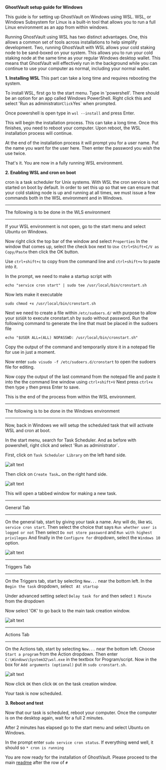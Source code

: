 **GhostVault setup guide for Windows**


This guide is for setting up GhostVault on Windows using WSL. 
WSL, or Windows Subsystem for Linux is a built-in tool that allows you to run a full Linux environment as an app from within windows.

Running GhostVault using WSL has two distinct advantages. One, this allows a common set of tools across installations to help simplify development.
Two, running GhostVault with WSL allows your cold staking node to be sand-boxed on your system. This allows you to run your cold staking node at the
same time as your regular Windows desktop wallet.
This means that GhostVault will effectively run in the background while you can continue to use your computer as normal, including your normal wallet.

**1. Installing WSL**
This part can take a long time and requires rebooting the system.

To install WSL, first go to the start menu. Type in 'powershell'. 
There should be an option for an app called Windows PowerShell. Right click this and select 'Run as administrator`
Click `Yes` when prompted.

Once powershell is open type in `wsl --install` and press Enter.

This will begin the installation process. This can take a long time. Once this finishes, you need to reboot your computer.
Upon reboot, the WSL installation process will continue.

At the end of the installation process it will prompt you for a user name. Put the name you want for the user here. 
Then enter the password you wish the use twice. 

That's it. You are now in a fully running WSL environment. 

**2. Enabling WSL and cron on boot**

cron is a task scheduler for Unix systems. With WSL the cron service is not started on boot by default. In order to set this up so that we can 
ensure that your cold staking node is up and running at all times, we must issue a few commands both in the WSL environment and in Windows.

*************************************************
The following is to be done in the WLS environment
*************************************************

If your WSL environment is not open, go to the start menu and select Ubuntu on Windows.

Now right click the top bar of the window and select `Properties`
In the window that comes up, select the check box next to `Use Ctrl+Shift+C/V as Copy/Paste` then click the OK button.

Use `ctrl+shift+c` to copy from the command line and `ctrl+shift+v` to paste into it.

In the prompt, we need to make a startup script with

```
echo "service cron start" | sudo tee /usr/local/bin/cronstart.sh
```

Now lets make it executable

```
sudo chmod +x /usr/local/bin/cronstart.sh
```

Next we need to create a file within `/etc/sudoers.d/` with purpose to allow your `$USER` to execute cronstart.sh by sudo without password.
Run the following command to generate the line that must be placed in the sudoers file

```
echo "$USER ALL=(ALL) NOPASSWD: /usr/local/bin/cronstart.sh"
```

Copy the output of the command and temporarily store it in a notepad file for use in just a moment.

Now enter `sudo visudo -f /etc/sudoers.d/cronstart` to open the sudoers file for editing.

Now copy the output of the last command from the notepad file and paste it into the the command line window using `ctrl+shift+V`
Next press `ctrl+x` then type `y` then press Enter to save.

This is the end of the process from within the WSL environment.


******************************************************
The following is to be done in the Windows environment
******************************************************


Now, back in Windows we will setup the scheduled task that will activate WSL and cron at boot.

In the start menu, search for Task Scheduler. And as before with powershell, right click and select 'Run as administrator`.

First, click on `Task Scheduler Library` on the left hand side. 

![alt text](https://github.com/bleach86/GhostVault/blob/main/assets/taskschedulerlib.PNG?raw=true)

Then click on `Create Task…` on the right hand side.

![alt text](https://github.com/bleach86/GhostVault/blob/main/assets/createtask.PNG?raw=true)


This will open a tabbed window for making a new task. 

****************************************************
General Tab
****************************************************

On the general tab, start by giving your task a name. Any will do, like `WSL service cron start`.
Then select the choice that says `Run whether user is logged or not`
Then select `Do not store password` and `Run with highest privileges`
And finally in the `Configure for` dropdown, select the `Windows 10` option.

![alt text](https://github.com/bleach86/GhostVault/blob/main/assets/generaltab.PNG?raw=true)

****************************************************
Triggers Tab
****************************************************

On the Triggers tab, start by selecting `New...` near the bottom left. 
In the `Begin the task` dropdown, select ` At startup`

Under advanced setting select `Delay task for` and then select `1 Minute` from the dropdown

Now select 'OK' to go back to the main task creation window.


![alt text](https://github.com/bleach86/GhostVault/blob/main/assets/newtrigger.PNG?raw=true)

****************************************************
Actions Tab
****************************************************

On the Actions tab, start by selecting `New...` near the bottom left.
Choose `Start a program` from the Action dropdown.
Then enter `C:\Windows\System32\wsl.exe` in the textbox for Program/script.
Now in the box for `Add arguments (optional)` put in `sudo cronstart.sh`.

![alt text](https://github.com/bleach86/GhostVault/blob/main/assets/newaction.PNG?raw=true)

Now click `OK` then click `OK` on the task creation window.

Your task is now scheduled. 

**3. Reboot and test**

Now that our task is scheduled, reboot your computer. Once the computer is on the desktop again, wait for a full 2 minutes.

After 2 minutes has elapsed go to the start menu and select Ubuntu on Windows.

In the prompt enter `sudo service cron status`. If everything wend well, it should so `* cron is running`

You are now ready for the installation of GhostVault. Please proceed to the main [readme](https://github.com/bleach86/GhostVault#readme) after the row of `#`


